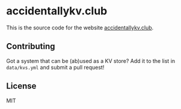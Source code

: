 # accidentallykv.club

This is the source code for the website [accidentallykv.club](https://accidentallykv.club).

## Contributing

Got a system that can be (ab)used as a KV store? Add it to the list in `data/kvs.yml`
and submit a pull request!

## License

MIT
